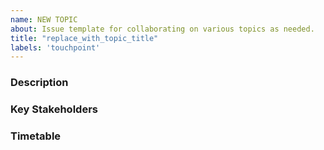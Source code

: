 ```yaml
---
name: NEW TOPIC
about: Issue template for collaborating on various topics as needed.
title: "replace_with_topic_title"
labels: 'touchpoint'
---
```


### Description

<!-- What and Why -->

### Key Stakeholders

<!-- Who would deliver this topic? -->

### Timetable

<!-- When should this be reviewed by? When is the topic most relevant? -->
